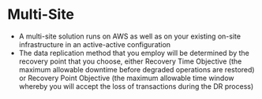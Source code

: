 
# Multi-Site
- A multi-site solution runs on AWS as well as on your existing on-site infrastructure in an active-active configuration
- The data replication method that you employ will be determined by the recovery point that you choose, either Recovery 
  Time Objective (the maximum allowable downtime before degraded operations are restored) or Recovery Point Objective 
  (the maximum allowable time window whereby you will accept the loss of transactions during the DR process)